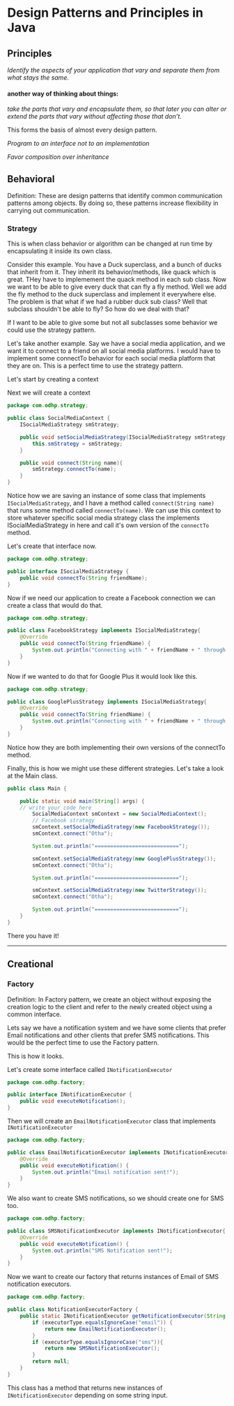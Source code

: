 # Design Patterns and Principles in Java

## Principles

*Identify the aspects of your
application that vary and separate
them from what stays the same.*

#### another way of thinking about things:

*take the parts
that vary and encapsulate them, so that later you can
alter or extend the parts that vary without affecting
those that don’t.*

This forms the basis of almost every design pattern.

*Program to an interface not to an implementation*

*Favor composition over inheritance*

## Behavioral

Definition: These are design patterns that identify common communication patterns among objects. 
By doing so, these patterns increase flexibility in carrying out communication.

### Strategy
This is when class behavior or algorithm can be changed at run time by encapsulating it inside its own class.

Consider this example. You have a Duck superclass, and a bunch of ducks that inherit from it. They inherit its behavior/methods, like quack which is great. THey have to implemement the quack method in each sub class. Now we want to be able to give every duck that can fly a fly method. Well we add the fly method to the duck superclass and implement it everywhere else. The problem is that what if we had a rubber duck sub class? Well that subclass shouldn't be able to fly? So how do we deal with that?

If I want to be able to give some but not all subclasses some behavior we could use the strategy pattern.

Let's take another example. Say we have a social media application, and we want it to connect to a friend on all social media platforms. I would have to implement some connectTo behavior for each social media platform that they are on. This is a perfect time to use the strategy pattern.

Let's start by creating a context


Next we will create a context
```java
package com.odhp.strategy;

public class SocialMediaContext {
    ISocialMediaStrategy smStrategy;

    public void setSocialMediaStrategy(ISocialMediaStrategy smStrategy) {
        this.smStrategy = smStrategy;
    }

    public void connect(String name){
        smStrategy.connectTo(name);
    }
}
```

Notice how we are saving an instance of some class that implements `ISocialMediaStrategy`, and I have a method called `connect(String name)` that runs some method called `connectTo(name)`. We can use this context to store whatever specific social media strategy class the implements ISocialMediaStrategy in here and call it's own version of the `connectTo` method.

Let's create that interface now.

```java
package com.odhp.strategy;

public interface ISocialMediaStrategy {
    public void connectTo(String friendName);
}

```

Now if we need our application to create a Facebook connection we can create a class that would do that.

```java
package com.odhp.strategy;

public class FacebookStrategy implements ISocialMediaStrategy{
    @Override
    public void connectTo(String friendName) {
        System.out.println("Connecting with " + friendName + " through Facebook");
    }
}
```

Now if we wanted to do that for Google Plus it would look like this.

```java
package com.odhp.strategy;

public class GooglePlusStrategy implements ISocialMediaStrategy{
    @Override
    public void connectTo(String friendName) {
        System.out.println("Connecting with " + friendName + " through Google Plus");
    }
}
```

Notice how they are both implementing their own versions of the connectTo method.

Finally, this is how we might use these different strategies. Let's take a look at the Main class.

```java
public class Main {

    public static void main(String[] args) {
	// write your code here
        SocialMediaContext smContext = new SocialMediaContext();
        // Facebook strategy
        smContext.setSocialMediaStrategy(new FacebookStrategy());
        smContext.connect("Otha");

        System.out.println("===========================");

        smContext.setSocialMediaStrategy(new GooglePlusStrategy());
        smContext.connect("Otha");

        System.out.println("===========================");

        smContext.setSocialMediaStrategy(new TwitterStrategy());
        smContext.connect("Otha");

        System.out.println("===========================");
    }
}
```

There you have it!
***
## Creational

### Factory

Definition: In Factory pattern, we create an object without exposing the creation logic to the client and refer to the newly created object using a common interface.

Lets say we have a notification system and we have some clients that prefer Email notifications and other
clients that prefer SMS notifications. This would be the perfect time to use the Factory pattern.

This is how it looks.

Let's create some interface called `INotificationExecutor`

```java
package com.odhp.factory;

public interface INotificationExecutor {
    public void executeNotification();
}

```

Then we will create an `EmailNotificationExecutor` class that implements `INotificationExecutor`
```java
package com.odhp.factory;

public class EmailNotificationExecutor implements INotificationExecutor{
    @Override
    public void executeNotification() {
        System.out.println("Email notification sent!");
    }
}

```

We also want to create SMS notifications, so we should create one for SMS too.

```java
package com.odhp.factory;

public class SMSNotificationExecutor implements INotificationExecutor{
    @Override
    public void executeNotification() {
        System.out.println("SMS Notification sent!");
    }
}
```

Now we want to create our factory that returns instances of Email of SMS notification executors.

```java
package com.odhp.factory;

public class NotificationExecutorFactory {
    public static INotificationExecutor getNotificationExecutor(String executorType){
        if (executorType.equalsIgnoreCase("email")) {
            return new EmailNotificationExecutor();
        }
        if (executorType.equalsIgnoreCase("sms")){
            return new SMSNotificationExecutor();
        }
        return null;
    }
}
```

This class has a method that returns new instances of `INotificationExecutor`
depending on some string input.